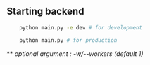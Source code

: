 ## Starting backend
```sh
    python main.py -e dev # for development
```

```sh
    python main.py # for production
```
** *optional argument : -w/--workers (default 1)*